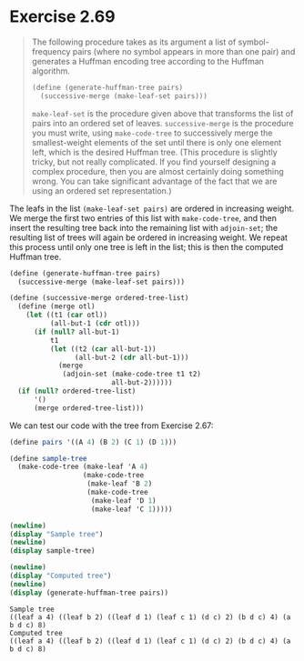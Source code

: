 # Exercise 2.69

> The following procedure takes as its argument a list of symbol-frequency pairs (where no symbol appears in more than one pair) and generates a Huffman encoding tree according to the Huffman algorithm.
> ```scheme
> (define (generate-huffman-tree pairs)
>   (successive-merge (make-leaf-set pairs)))
> ```
> `make-leaf-set` is the procedure given above that transforms the list of pairs into an ordered set of leaves.
> `successive-merge` is the procedure you must write, using `make-code-tree` to successively merge the smallest-weight elements of the set until there is only one element left, which is the desired Huffman tree.
> (This procedure is slightly tricky, but not really complicated.
> If you find yourself designing a complex procedure, then you are almost certainly doing something wrong.
> You can take significant advantage of the fact that we are using an ordered set representation.)



The leafs in the list `(make-leaf-set pairs)` are ordered in increasing weight.
We merge the first two entries of this list with `make-code-tree`, and then insert the resulting tree back into the remaining list with `adjoin-set`;
the resulting list of trees will again be ordered in increasing weight.
We repeat this process until only one tree is left in the list;
this is then the computed Huffman tree.
```scheme
(define (generate-huffman-tree pairs)
  (successive-merge (make-leaf-set pairs)))

(define (successive-merge ordered-tree-list)
  (define (merge otl)
    (let ((t1 (car otl))
          (all-but-1 (cdr otl)))
      (if (null? all-but-1)
          t1
          (let ((t2 (car all-but-1))
                (all-but-2 (cdr all-but-1)))
            (merge
             (adjoin-set (make-code-tree t1 t2)
                         all-but-2))))))
  (if (null? ordered-tree-list)
      '()
      (merge ordered-tree-list)))
```
We can test our code with the tree from Exercise 2.67:
```scheme
(define pairs '((A 4) (B 2) (C 1) (D 1)))

(define sample-tree
  (make-code-tree (make-leaf 'A 4)
                  (make-code-tree
                   (make-leaf 'B 2)
                   (make-code-tree
                    (make-leaf 'D 1)
                    (make-leaf 'C 1)))))

(newline)
(display "Sample tree")
(newline)
(display sample-tree)

(newline)
(display "Computed tree")
(newline)
(display (generate-huffman-tree pairs))
```
```text
Sample tree
((leaf a 4) ((leaf b 2) ((leaf d 1) (leaf c 1) (d c) 2) (b d c) 4) (a b d c) 8)
Computed tree
((leaf a 4) ((leaf b 2) ((leaf d 1) (leaf c 1) (d c) 2) (b d c) 4) (a b d c) 8)
```
